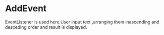 # AddEvent
EventListener is used here.User input text ,arranging them inascending and desceding order  and  result is displayed.

